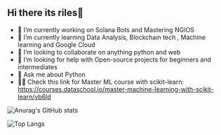 ## Hi there its riles👋



- 🔭 I’m currently working on Solana Bots and Mastering NGIOS
- 🌱 I’m currently learning Data Analysis, Blockchain tech , Machine learning and Google Cloud
- 👯 I’m looking to collaborate on anything python and web
- 🤔 I’m looking for help with Open-source projects for beginners and intermediates
- 💬 Ask me about Python
- 👨‍💻 Check this link for Master ML course with scikit-learn: https://courses.dataschool.io/master-machine-learning-with-scikit-learn/vb6ld

![Anurag's GitHub stats](https://github-readme-stats.vercel.app/api?username=ultrasage-danz&show_icons=true&theme=radical)

![Top Langs](https://github-readme-stats.vercel.app/api/top-langs/?username=ultrasage-danz&layout=compact&theme=radical)

<!--<hr />
<a href="https://github.com/anuraghazra/github-readme-stats">
  <img height=300 align="center" src="https://github-readme-stats.vercel.app/api?username=ultrasage-danz&show_icons=true&theme=radical" />
</a>
<hr />
<a href="https://github.com/anuraghazra/convoychat">
  <img height=300 align="center" src="https://github-readme-stats.vercel.app/api/top-langs?username=ultrasage-danz&show_icons=true&theme=radical&langs_count=7&card_width=800" />
</a> --->

